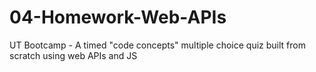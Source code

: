 # 04-Homework-Web-APIs
UT Bootcamp - A timed "code concepts" multiple choice quiz built  from scratch using web APIs and JS
